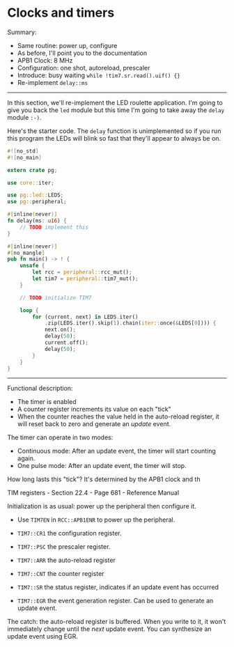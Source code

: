 # Clocks and timers

Summary:

- Same routine: power up, configure
- As before, I'll point you to the documentation
- APB1 Clock: 8 MHz
- Configuration: one shot, autoreload, prescaler
- Introduce: busy waiting `while !tim7.sr.read().uif() {}`
- Re-implement `delay::ms`

---

In this section, we'll re-implement the LED roulette application. I'm going to
give you back the `led` module but this time I'm going to take away the `delay`
module `:-)`.

Here's the starter code. The `delay` function is unimplemented so if you run
this program the LEDs will blink so fast that they'll appear to always be on.

``` rust
#![no_std]
#![no_main]

extern crate pg;

use core::iter;

use pg::led::LEDS;
use pg::peripheral;

#[inline(never)]
fn delay(ms: u16) {
    // TODO implement this
}

#[inline(never)]
#[no_mangle]
pub fn main() -> ! {
    unsafe {
        let rcc = peripheral::rcc_mut();
        let tim7 = peripheral::tim7_mut();
    }

    // TODO initialize TIM7

    loop {
        for (current, next) in LEDS.iter()
            .zip(LEDS.iter().skip(1).chain(iter::once(&LEDS[0]))) {
            next.on();
            delay(50);
            current.off();
            delay(50);
        }
    }
}
```

---

Functional description:

- The timer is enabled
- A counter register increments its value on each "tick"
- When the counter reaches the value held in the auto-reload register, it will
  reset back to zero and generate an *update* event.

The timer can operate in two modes:

- Continuous mode: After an update event, the timer will start counting again.
- One pulse mode: After an update event, the timer will stop.

How long lasts this "tick"? It's determined by the APB1 clock and th

TIM registers - Section 22.4 - Page 681 - Reference Manual

Initialization is as usual: power up the peripheral then configure it.

- Use `TIM7EN` in `RCC::APB1ENR` to power up the peripheral.

- `TIM7::CR1` the configuration register.

- `TIM7::PSC` the prescaler register.

- `TIM7::ARR` the auto-reload register

- `TIM7::CNT` the counter register

- `TIM7::SR` the status register, indicates if an update event has occurred

- `TIM7::EGR` the event generation register. Can be used to generate an update
  event.

The catch: the auto-reload register is buffered. When you write to it, it won't
immediately change until the *next* update event. You can synthesize an update
event using EGR.
